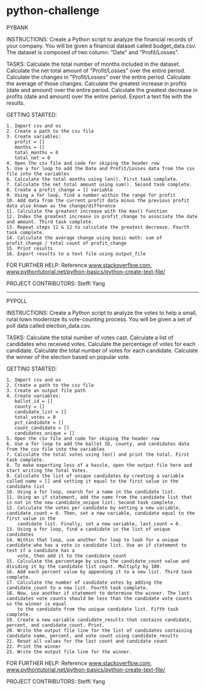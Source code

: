 # python-challenge

PYBANK 

  INSTRUCTIONS: Create a Python script to analyze the financial records of your company. You will be given a financial dataset called budget_data.csv. The dataset is
  composed of two column: "Date" and "Profit/Losses".
  
  TASKS: Calculate the total number of months included in the dataset. Calculate the net total amount of "Profit/Losses" over the entire period. Calculate the changes 
  in "Profit/Losses" over the entire period. Calculate the average of those changes. Calculate the greatest increase in profits (date and amount) over the entire 
  period. Calculate the greatest decrease in profits (date and amount) over the entire period. Export a text file with the results.

  GETTING STARTED: 
  
    1. Import csv and os
    2. Create a path to the csv file
    3. Create variables:
       profit = []
       months = []
       total_months = 0
       total_net = 0
    4. Open the csv file and code for skiping the header row
    5. Use a for loop to add the Date and Profit/Losses data from the csv file into the variables
    6. Calculate the total months using len(). First task complete.
    7. Calculate the net total amount using sum(). Second task complete.
    8. Create a profit_change = [] variable
    9. Using a for loop, find a number within the range for profit
    10. Add data from the current profit data minus the previous profit data also known as the change/difference
    11. Calculate the greatest increase with the max() function
    12. Index the greatest increase in profit_change to associate the date and amount. Third task complete.
    13. Repeat steps 11 & 12 to calculate the greatest decrease. Fourth task complete.
    14. Calculate the average change using basic math: sum of profit_change / total count of profit_change
    15. Print results
    16. Export results to a text file using output_file
  
  FOR FURTHER HELP: Reference www.stackoverflow.com, www.pythontutorial.net/python-basics/python-create-text-file/
  
  PROJECT CONTRIBUTORS: Steffi Yang
  
 
  ______________________________________________________________________________________________________________________________________________________
  

PYPOLL 

  INSTRUCTIONS: Create a Python script to analyze the votes to help a small, rural town modernize its vote-counting process. You will be given a set of poll data 
  called election_data.csv.
  
  TASKS: Calculate the total number of votes cast. Calculate a list of candidates who received votes. Calculate the percentage of votes for each candidate. 
  Calculate the total number of votes for each candidate. Calculate the winner of the election based on popular vote.

  GETTING STARTED: 
  
    1. Import csv and os
    2. Create a path to the csv file
    3. Create an output file path 
    4. Create variables:
       ballot_id = []
       county = []
       candidate_list = []
       total_votes = 0
       pct_candidate = []
       count_candidate = []
       candidates_unique = []
    5. Open the csv file and code for skiping the header row
    6. Use a for loop to add the ballot ID, county, and candidates data from the csv file into the variables
    7. Calculate the total votes using len() and print the total. First task complete.
    8. To make exporting less of a hassle, open the output file here and start writing the Total Votes. 
    9. Calculate the list of unique candidates by creating a variable called name = [] and setting it equal to the first value in the candidate list
    10. Using a for loop, search for a name in the candidate list. 
    11. Using an if statement, add the name from the candidate list that is not in the new candidate_unique list. Second task complete.
    12. Calculate the votes per candidate by setting a new variable, candidate_count = 0. Then, set a new variable, candidate equal to the first value in the 
        candidate list. Finally, set a new variable, last_count = 0.
    13. Using a for loop, find a candidate in the list of unique candidates
    14. Within that loop, use another for loop to look for a unique candidate who has a vote in candidate list. Use an if statement to test if a candidate has a 
        vote, then add it to the candidate_count
    15. Calculate the percentage by using the candidate_count value and dividing it by the candidate list count. Multiply by 100.
    16. Add each percent value by appending it to a new list. Third task complete.
    17. Calculate the number of candidate votes by adding the candidate_count to a new list. Fourth task complete.
    18. Now, use another if statement to determine the winner. The last candidates vote counts should be less than the candidate vote counts so the winner is equal 
        to the candidate from the unique candidate list. Fifth task complete.
    19. Create a new variable candidate_results that contains candidate, percent, and candidate_count. Print.
    20. Write the output file line for the list of candidates containing candidate name, percent, and vote count using candidate_results 
    21. Reset all values for the last count and candidate count
    22. Print the winner
    23. Write the output file line for the winner.
  
  FOR FURTHER HELP: Reference www.stackoverflow.com, www.pythontutorial.net/python-basics/python-create-text-file/
  
  PROJECT CONTRIBUTORS: Steffi Yang

